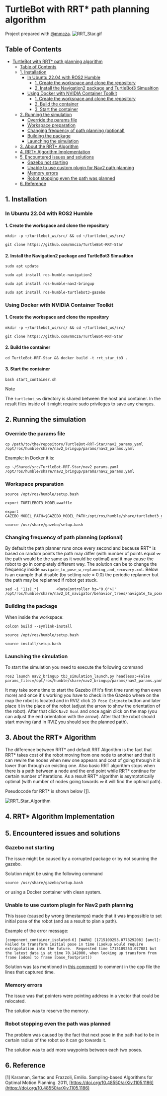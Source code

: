 # TurtleBot with RRT* path planning algorithm

Project prepared with [@mmcza](https://www.github.com/mmcza).
![RRT_Star.gif](/Pictures/RRT_Star.gif)

## Table of Contents

- [TurtleBot with RRT\* path planning algorithm](#turtlebot-with-rrt-path-planning-algorithm)
  - [Table of Contents](#table-of-contents)
  - [1. Installation](#1-installation)
    - [In Ubuntu 22.04 with ROS2 Humble](#in-ubuntu-2204-with-ros2-humble)
      - [1. Create the workspace and clone the repository](#1-create-the-workspace-and-clone-the-repository)
      - [2. Install the Navigation2 package and TurtleBot3 Simualtion](#2-install-the-navigation2-package-and-turtlebot3-simualtion)
    - [Using Docker with NVIDIA Container Toolkit](#using-docker-with-nvidia-container-toolkit)
      - [1. Create the workspace and clone the repository](#1-create-the-workspace-and-clone-the-repository-1)
      - [2. Build the container](#2-build-the-container)
      - [3. Start the container](#3-start-the-container)
  - [2. Running the simulation](#2-running-the-simulation)
    - [Override the params file](#override-the-params-file)
    - [Workspace preparation](#workspace-preparation)
    - [Changing frequency of path planning (optional)](#changing-frequency-of-path-planning-optional)
    - [Building the package](#building-the-package)
    - [Launching the simulation](#launching-the-simulation)
  - [3. About the RRT\* Algorithm](#3-about-the-rrt-algorithm)
  - [4. RRT\* Algorithm Implementation](#4-rrt-algorithm-implementation)
  - [5. Encountered issues and solutions](#5-encountered-issues-and-solutions)
    - [Gazebo not starting](#gazebo-not-starting)
    - [Unable to use custom plugin for Nav2 path planning](#unable-to-use-custom-plugin-for-nav2-path-planning)
    - [Memory errors](#memory-errors)
    - [Robot stopping even the path was planned](#robot-stopping-even-the-path-was-planned)
  - [6. Reference](#6-reference)



## 1. Installation

### In Ubuntu 22.04 with ROS2 Humble

#### 1. Create the workspace and clone the repository

```
mkdir -p ~/turtlebot_ws/src/ && cd ~/turtlebot_ws/src/
```
```
git clone https://github.com/mmcza/TurtleBot-RRT-Star
```

#### 2. Install the Navigation2 package and TurtleBot3 Simualtion 

```
sudo apt update
```

```
sudo apt install ros-humble-navigation2
```
```
sudo apt install ros-humble-nav2-bringup
```

```
sudo apt install ros-humble-turtlebot3-gazebo
```

### Using Docker with NVIDIA Container Toolkit

#### 1. Create the workspace and clone the repository

```
mkdir -p ~/turtlebot_ws/src/ && cd ~/turtlebot_ws/src/
```
```
git clone https://github.com/mmcza/TurtleBot-RRT-Star
```

#### 2. Build the container 

```
cd TurtleBot-RRT-Star && docker build -t rrt_star_tb3 .
```

#### 3. Start the container

```
bash start_container.sh 
```

> [!NOTE]
> The `turtlebot_ws` directory is shared between the host and container. In the result files inside of it might require sudo privileges to save any changes.

## 2. Running the simulation

### Override the params file
```
cp /path/to/the/repository/TurtleBot-RRT-Star/nav2_params.yaml /opt/ros/humble/share/nav2_bringup/params/nav2_params.yaml
```
Example: in Docker it is:
```
cp ~/Shared/src/TurtleBot-RRT-Star/nav2_params.yaml /opt/ros/humble/share/nav2_bringup/params/nav2_params.yaml
```

### Workspace preparation

```
source /opt/ros/humble/setup.bash
```
```
export TURTLEBOT3_MODEL=waffle
```
```
export GAZEBO_MODEL_PATH=$GAZEBO_MODEL_PATH:/opt/ros/humble/share/turtlebot3_gazebo/models
```
```
source /usr/share/gazebo/setup.bash
```

### Changing frequency of path planning (optional)

By default the path planner runs once every second and because RRT* is based on random points the path may differ (with number of points equal $\infty$ the path would be the same as it would be optimal) and it may cause the robot to go in completely different way. The solution can be to change the frequency inside `navigate_to_pose_w_replanning_and_recovery.xml`. Below is an example that disable (by setting rate = 0.0) the periodic replanner but the path may be replanned if robot get stuck.

```
sed -i '11s|.*|        <RateController hz="0.0">|' /opt/ros/humble/share/nav2_bt_navigator/behavior_trees/navigate_to_pose_w_replanning_and_recovery.xml
```

### Building the package
When inside the workspace:
```
colcon build --symlink-install
```

```
source /opt/ros/humble/setup.bash
```

```
source install/setup.bash
```

### Launching the simulation
To start the simulation you need to execute the following command
```
ros2 launch nav2_bringup tb3_simulation_launch.py headless:=False params_file:=/opt/ros/humble/share/nav2_bringup/params/nav2_params.yaml 
```
It may take some time to start the Gazebo (if it's first time running than even more) and once it's working you have to check in the Gazebo where on the map the robot is located and in RVIZ click `2D Pose Estimate` button and later place it in the place of the robot (adjust the arrow to show the orientation of the robot). After that click `Nav2 Goal` and once again click on the map (you can adjust the end orientation with the arrow). After that the robot should start moving (and in RVIZ you should see the planned path).

## 3. About the RRT* Algorithm

The difference between RRT* and default RRT Algorithm is the fact that RRT* takes cost of the robot moving from one node to another and that it can rewire the nodes when new one appears and cost of going through it is lower than through an existing one. Also basic RRT algorithm stops when there is a path between a node and the end point while RRT* continue for certain number of iterations. As a result RRT* algorithm is asymptotically optimal (with number of nodes going towards $\infty$ it will find the optimal path).

Pseudocode for RRT* is shown below [[1]](#1).

![RRT_Star_Algorithm](/Pictures/RRT_Star_pseudocode.png)

## 4. RRT* Algorithm Implementation

## 5. Encountered issues and solutions

### Gazebo not starting

The issue might be caused by a corrupted package or by not sourcing the gazebo.

Solution might be using the following command
```
source /usr/share/gazebo/setup.bash
```
or using a Docker container with clean system.

### Unable to use custom plugin for Nav2 path planning

This issue (caused by wrong timestamps) made that it was impossible to set initial pose of the robot (and as a result to plan a path).

Example of the error message:
```
[component_container_isolated-6] [WARN] [1715109253.077329208] [amcl]: Failed to transform initial pose in time (Lookup would require extrapolation into the future.  Requested time 1715109253.077081 but the latest data is at time 70.142000, when looking up transform from frame [odom] to frame [base_footprint])
```

Solution was (as mentioned in [this comment](https://github.com/open-navigation/navigation2_tutorials/issues/25#issuecomment-1179464652)) to comment in the cpp file the lines that captured time.

### Memory errors

The issue was that pointers were pointing address in a vector that could be relocated.

The solution was to reserve the memory.

### Robot stopping even the path was planned

The problem was caused by the fact that next pose in the path had to be in certain radius of the robot so it can go towards it.

The solution was to add more waypoints between each two poses.

## 6. Reference

<a id="1">[1]</a>
Karaman, Sertac and Frazzoli, Emilio. Sampling-based Algorithms for Optimal Motion Planning. 2011, [https://doi.org/10.48550/arXiv.1105.1186](https://doi.org/10.48550/arXiv.1105.1186)
